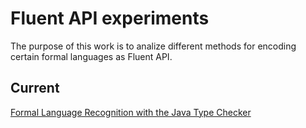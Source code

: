 # Fluent API experiments

The purpose of this work is to analize different methods for encoding certain formal languages as Fluent API.

## Current
[Formal Language Recognition with the Java Type Checker](https://doi.org/10.4230/LIPIcs.ECOOP.2016.10)
